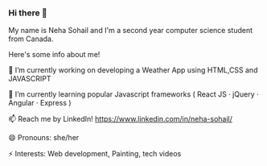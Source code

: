 ### Hi there 👋

<!--
**nehasohail8/nehasohail8** is a ✨ _special_ ✨ repository because its `README.md` (this file) appears on your GitHub profile.

Here are some ideas to get you started:

- 🔭 I’m currently working on ...
- 🌱 I’m currently learning ...
- 👯 I’m looking to collaborate on ...
- 🤔 I’m looking for help with ...
- 💬 Ask me about ...
- 📫 How to reach me: ...
- 😄 Pronouns: ...
- ⚡ Fun fact: ...
-->

My name is Neha Sohail and I'm a second year computer science student from Canada. 

Here's some info about me!

🔭 I’m currently working on developing a Weather App using HTML,CSS and JAVASCRIPT

🌱 I’m currently learning popular Javascript frameworks (  React JS · jQuery  · Angular · Express )

📫 Reach me by LinkedIn! https://www.linkedin.com/in/neha-sohail/

😄 Pronouns: she/her

⚡ Interests: Web development, Painting, tech videos 

